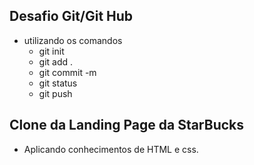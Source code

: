 ## Desafio Git/Git Hub
- utilizando os comandos
  - git init
  - git add .
  - git commit -m
  - git status
  - git  push 

## Clone da Landing Page da StarBucks

- Aplicando conhecimentos de HTML e css.


